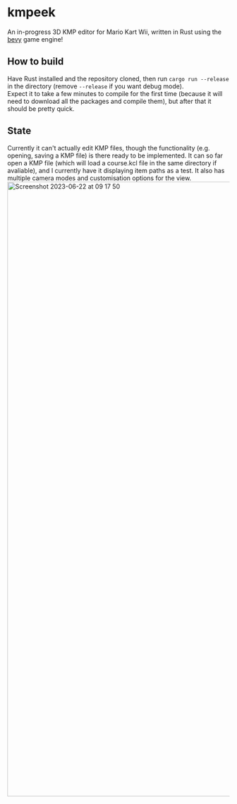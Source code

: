# kmpeek

An in-progress 3D KMP editor for Mario Kart Wii, written in Rust using the [bevy](https://github.com/bevyengine/bevy) game engine!

## How to build

Have Rust installed and the repository cloned, then run `cargo run --release` in the directory (remove `--release` if you want debug mode).  
Expect it to take a few minutes to compile for the first time (because it will need to download all the packages and compile them), but after that it should be pretty quick.

## State

Currently it can't actually edit KMP files, though the functionality (e.g. opening, saving a KMP file) is there ready to be implemented. It can so far open a KMP file (which will load a course.kcl file in the same directory if avaliable), and I currently have it displaying item paths as a test. It also has multiple camera modes and customisation options for the view.
<img width="1392" alt="Screenshot 2023-06-22 at 09 17 50" src="https://github.com/ThomasAlban/kmpeek/assets/98399119/45583174-614b-4729-b343-79ff7908ccde">
